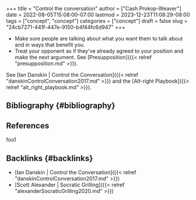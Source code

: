 +++
title = "Control the conversation"
author = ["Cash Prokop-Weaver"]
date = 2022-08-05T15:08:00-07:00
lastmod = 2023-12-23T11:08:29-08:00
tags = ["concept", "concept"]
categories = ["concept"]
draft = false
slug = "24cb7271-441f-447e-9150-b4f44fc6d947"
+++

-   Make sure people are talking about what you want them to talk about and in ways that benefit you.
-   Treat your opponent as if they've already agreed to your position and make the next argument. See [Presupposition]({{< relref "presupposition.md" >}}).

See [Ian Danskin | Control the Conversation]({{< relref "danskinControlConversation2017.md" >}}) and the [Alt-right Playbook]({{< relref "alt_right_playbook.md" >}}).


## Bibliography {#bibliography}

## References

<style>.csl-entry{text-indent: -1.5em; margin-left: 1.5em;}</style><div class="csl-bib-body">
</div>

foo1


## Backlinks {#backlinks}

-   [Ian Danskin | Control the Conversation]({{< relref "danskinControlConversation2017.md" >}})
-   [Scott Alexander | Socratic Grilling]({{< relref "alexanderSocraticGrilling2020.md" >}})

